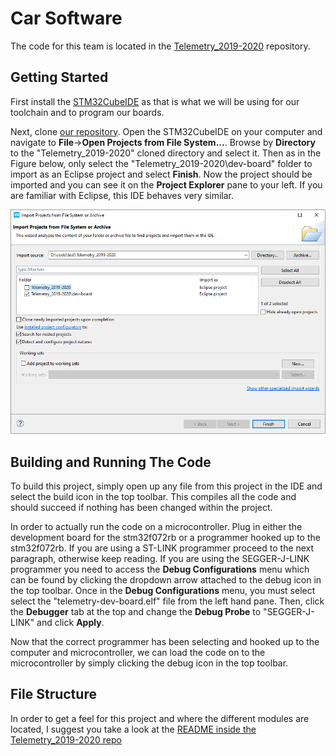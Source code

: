 # Car Software

The code for this team is located in the [Telemetry_2019-2020](https://github.com/Solar-Gators/Telemetry_2019-2020) repository.

## Getting Started

First install the [STM32CubeIDE](https://www.st.com/en/development-tools/stm32cubeide.html) as that is what we will be using for our toolchain and to program our boards.

Next, clone [our repository](https://github.com/Solar-Gators/Telemetry_2019-2020). Open the STM32CubeIDE on your computer and navigate to **File**->**Open Projects from File System...**. Browse by **Directory** to the "Telemetry_2019-2020" cloned directory and select it. Then as in the Figure below, only select the "Telemetry_2019-2020\dev-board" folder to import as an Eclipse project and select **Finish**. Now the project should be imported and you can see it on the **Project Explorer** pane to your left. If you are familiar with Eclipse, this IDE behaves very similar.

![Import Project](/_static/telemetry/telemetry_import-project.PNG)

## Building and Running The Code

To build this project, simply open up any file from this project in the IDE and select the build icon in the top toolbar. This compiles all the code and should succeed if nothing has been changed within the project.

In order to actually run the code on a microcontroller. Plug in either the development board for the stm32f072rb or a programmer hooked up to the stm32f072rb. If you are using a ST-LINK programmer proceed to the next paragraph, otherwise keep reading. If you are using the SEGGER-J-LINK programmer you need to access the **Debug Configurations** menu which can be found by clicking the dropdown arrow attached to the debug icon in the top toolbar. Once in the **Debug Configurations** menu, you must select select the "telemetry-dev-board.elf" file from the left hand pane. Then, click the **Debugger** tab at the top and change the **Debug Probe** to "SEGGER-J-LINK" and click **Apply**.

Now that the correct programmer has been selecting and hooked up to the computer and microcontroller, we can load the code on to the microcontroller by simply clicking the debug icon in the top toolbar. 

## File Structure

In order to get a feel for this project and where the different modules are located, I suggest you take a look at the <a href="https://github.com/Solar-Gators/Telemetry_2019-2020/blob/master/README.md"> README inside the Telemetry_2019-2020 repo </a>
